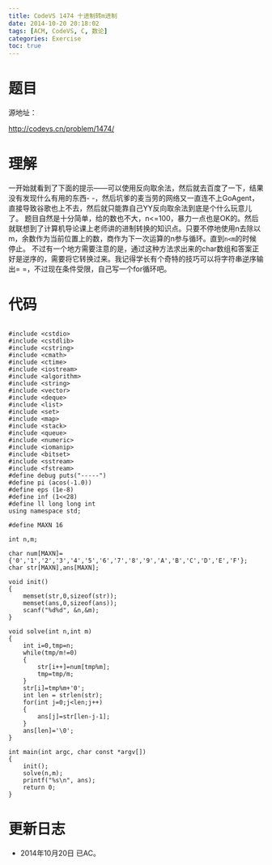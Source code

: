 ```yaml
---
title: CodeVS 1474 十进制转m进制
date: 2014-10-20 20:18:02
tags: [ACM, CodeVS, C, 数论]
categories: Exercise
toc: true
---
```

# 题目
源地址：

http://codevs.cn/problem/1474/

# 理解
一开始就看到了下面的提示——可以使用反向取余法，然后就去百度了一下，结果没有发现什么有用的东西- -，然后坑爹的麦当劳的网络又一直连不上GoAgent，直接导致谷歌也上不去，然后就只能靠自己YY反向取余法到底是个什么玩意儿了。
题目自然是十分简单，给的数也不大，n<=100，暴力一点也是OK的。然后就联想到了计算机导论课上老师讲的进制转换的知识点。只要不停地使用n去除以m，余数作为当前位置上的数，商作为下一次运算的n参与循环。直到`n<m`的时候停止。
不过有一个地方需要注意的是，通过这种方法求出来的char数组和答案正好是逆序的，需要将它转换过来。我记得学长有个奇特的技巧可以将字符串逆序输出= =，不过现在条件受限，自己写一个for循环吧。

<!-- more -->

# 代码

```

#include <cstdio>
#include <cstdlib>
#include <cstring>
#include <cmath>
#include <ctime>
#include <iostream>
#include <algorithm>
#include <string>
#include <vector>
#include <deque>
#include <list>
#include <set>
#include <map>
#include <stack>
#include <queue>
#include <numeric>
#include <iomanip>
#include <bitset>
#include <sstream>
#include <fstream>
#define debug puts("-----")
#define pi (acos(-1.0))
#define eps (1e-8)
#define inf (1<<28)
#define ll long long int
using namespace std;

#define MAXN 16

int n,m;

char num[MAXN]={'0','1','2','3','4','5','6','7','8','9','A','B','C','D','E','F'};
char str[MAXN],ans[MAXN];

void init()
{
    memset(str,0,sizeof(str));
    memset(ans,0,sizeof(ans));
    scanf("%d%d", &n,&m);
}

void solve(int n,int m)
{
    int i=0,tmp=n;
    while(tmp/m!=0)
    {
        str[i++]=num[tmp%m];
        tmp=tmp/m;
    }
    str[i]=tmp%m+'0';
    int len = strlen(str);
    for(int j=0;j<len;j++)
    {
        ans[j]=str[len-j-1];
    }
    ans[len]='\0';
}

int main(int argc, char const *argv[])
{
	init();
	solve(n,m);
	printf("%s\n", ans);
	return 0;
}

```

# 更新日志
- 2014年10月20日 已AC。